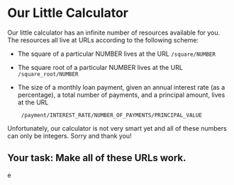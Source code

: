 # Our Little Calculator

Our little calculator has an infinite number of resources available for you. The resources all live at URLs according to the following scheme:

 - The square of a particular NUMBER lives at the URL `/square/NUMBER`
 - The square root of a particular NUMBER lives at the URL `/square_root/NUMBER`
 - The size of a monthly loan payment, given an annual interest rate (as a percentage), a total number of payments, and a principal amount, lives at the URL

        /payment/INTEREST_RATE/NUMBER_OF_PAYMENTS/PRINCIPAL_VALUE

Unfortunately, our calculator is not very smart yet and all of these numbers can only be integers. Sorry and thank you!

## Your task: Make all of these URLs work.
e
